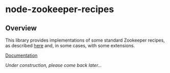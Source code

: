 # node-zookeeper-recipes #

## Overview ##

This library provides implementations of some standard Zookeeper recipes, as described [here](https://zookeeper.apache.org/doc/trunk/recipes.html) and, in some cases, with some extensions.

[Documentation](https://galenwarren.github.io/node-zookeeper-recipes/)

*Under construction, please come back later...*
